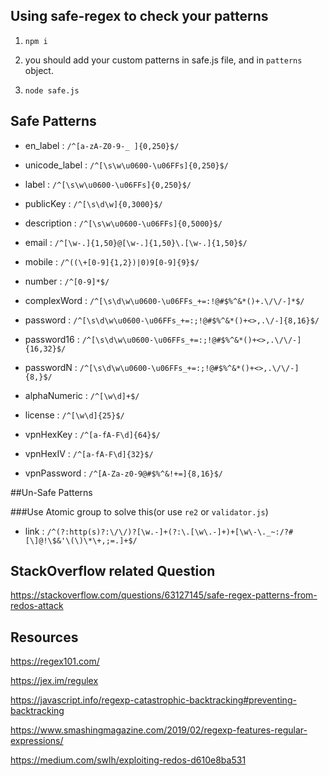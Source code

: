 ## Using safe-regex to check your patterns

1. `npm i`

2. you should add your custom patterns in safe.js file, and in `patterns` object.

3. `node safe.js`


## Safe Patterns

* en_label :
 `/^[a-zA-Z0-9-_ ]{0,250}$/`

* unicode_label :
 `/^[\s\w\u0600-\u06FFs]{0,250}$/`

* label :
 `/^[\s\w\u0600-\u06FFs]{0,250}$/`

* publicKey :
 `/^[\s\d\w]{0,3000}$/`

* description :
 `/^[\s\w\u0600-\u06FFs]{0,5000}$/`

* email :
 `/^[\w-.]{1,50}@[\w-.]{1,50}\.[\w-.]{1,50}$/`

* mobile :
 `/^((\+[0-9]{1,2})|0)9[0-9]{9}$/`

* number :
 `/^[0-9]*$/`

* complexWord :
 `/^[\s\d\w\u0600-\u06FFs_+=:!@#$%^&*()+.\/\/-]*$/`

* password :
 `/^[\s\d\w\u0600-\u06FFs_+=:;!@#$%^&*()+<>,.\/-]{8,16}$/`

* password16 :
 `/^[\s\d\w\u0600-\u06FFs_+=:;!@#$%^&*()+<>,.\/\/-]{16,32}$/`

* passwordN :
 `/^[\s\d\w\u0600-\u06FFs_+=:;!@#$%^&*()+<>,.\/\/-]{8,}$/`

* alphaNumeric :
 `/^[\w\d]+$/`

* license :
 `/^[\w\d]{25}$/`

* vpnHexKey :
 `/^[a-fA-F\d]{64}$/`

* vpnHexIV :
 `/^[a-fA-F\d]{32}$/`

* vpnPassword :
 `/^[A-Za-z0-9@#$%^&!+=]{8,16}$/`

##Un-Safe Patterns

###Use Atomic group to solve this(or use `re2` or `validator.js`)

* link :
 `/^(?:http(s)?:\/\/)?[\w.-]+(?:\.[\w\.-]+)+[\w\-\._~:/?#[\]@!\$&'\(\)\*\+,;=.]+$/`

## StackOverflow related Question

https://stackoverflow.com/questions/63127145/safe-regex-patterns-from-redos-attack

## Resources

https://regex101.com/

https://jex.im/regulex

https://javascript.info/regexp-catastrophic-backtracking#preventing-backtracking

https://www.smashingmagazine.com/2019/02/regexp-features-regular-expressions/

https://medium.com/swlh/exploiting-redos-d610e8ba531


